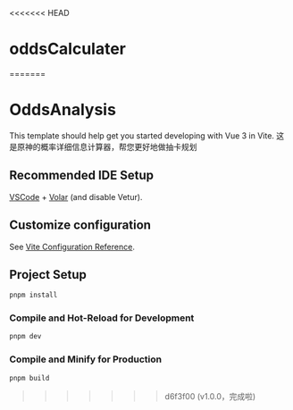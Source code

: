 <<<<<<< HEAD
# oddsCalculater
=======
# OddsAnalysis

This template should help get you started developing with Vue 3 in Vite.
这是原神的概率详细信息计算器，帮您更好地做抽卡规划

## Recommended IDE Setup

[VSCode](https://code.visualstudio.com/) + [Volar](https://marketplace.visualstudio.com/items?itemName=Vue.volar) (and disable Vetur).

## Customize configuration

See [Vite Configuration Reference](https://vite.dev/config/).

## Project Setup

```sh
pnpm install
```

### Compile and Hot-Reload for Development

```sh
pnpm dev
```

### Compile and Minify for Production

```sh
pnpm build
```
>>>>>>> d6f3f00 (v1.0.0，完成啦)
